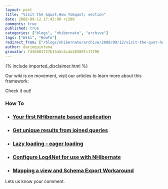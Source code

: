 ```yaml
---
layout: post
title: "Visit the &quot;How To&quot; section"
date: 2008-09-12 17:42:00 +1200
comments: true
published: true
categories: ["blogs", "nhibernate", "archive"]
tags: ["Wiki", "HowTo"]
redirect_from: ["/blogs/nhibernate/archive/2008/09/12/visit-the-quot-how-to-quot-section.aspx/", "/blogs/nhibernate/archive/2008/09/12/visit-the-quot-how-to-quot-section.html"]
author: darioquintana
gravatar: f436801727b13a5c4c4a38380fc17290
---
```

{% include imported_disclaimer.html %}
<p>Our wiki is on movement, visit our articles to learn more about this framework:</p>
<p>Check it out!</p>
<h3>How To</h3>
<ul>
<li>
<h3><span><a href="/wikis/howtonh/your-first-nhibernate-based-application.aspx">Your first NHibernate based application</a></span></h3>
</li>
<li>
<h3><span><a href="/wikis/howtonh/get-unique-results-from-joined-queries.aspx">Get unique results from joined queries</a></span></h3>
</li>
<li>
<h3><span><a href="/wikis/howtonh/lazy-loading-eager-loading.aspx">Lazy loading - eager loading</a></span></h3>
</li>
<li>
<h3><span><a href="/wikis/howtonh/configure-log4net-for-use-with-nhibernate.aspx">Configure Log4Net for use with NHibernate</a></span></h3>
</li>
<li>
<h3><span><a href="/wikis/howtonh/mapping-a-view-and-schema-export-workaround.aspx">Mapping a view and Schema Export Workaround</a></span></h3>
</li>
</ul>
<p>Lets us know your comment.</p>
<p>&nbsp;</p>
